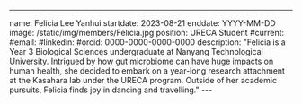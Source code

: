 ---
name: Felicia Lee Yanhui
startdate: 2023-08-21
enddate: YYYY-MM-DD
image: /static/img/members/Felicia.jpg
position: URECA Student
#current:
#email: 
#linkedin: 
#orcid: 0000-0000-0000-0000
description: "Felicia is a Year 3 Biological Sciences undergraduate at Nanyang Technological University. Intrigued by how gut microbiome can have huge impacts on human health, she decided to embark on a year-long research attachment at the Kasahara lab under the URECA program. Outside of her academic pursuits, Felicia finds joy in dancing and travelling." ---
